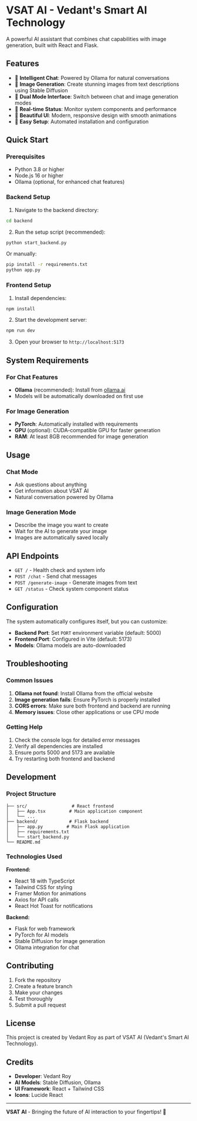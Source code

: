 # VSAT AI - Vedant's Smart AI Technology

A powerful AI assistant that combines chat capabilities with image generation, built with React and Flask.

## Features

- 🤖 **Intelligent Chat**: Powered by Ollama for natural conversations
- 🎨 **Image Generation**: Create stunning images from text descriptions using Stable Diffusion
- 🎯 **Dual Mode Interface**: Switch between chat and image generation modes
- 🚀 **Real-time Status**: Monitor system components and performance
- 💫 **Beautiful UI**: Modern, responsive design with smooth animations
- 🔧 **Easy Setup**: Automated installation and configuration

## Quick Start

### Prerequisites

- Python 3.8 or higher
- Node.js 16 or higher
- Ollama (optional, for enhanced chat features)

### Backend Setup

1. Navigate to the backend directory:
```bash
cd backend
```

2. Run the setup script (recommended):
```bash
python start_backend.py
```

Or manually:
```bash
pip install -r requirements.txt
python app.py
```

### Frontend Setup

1. Install dependencies:
```bash
npm install
```

2. Start the development server:
```bash
npm run dev
```

3. Open your browser to `http://localhost:5173`

## System Requirements

### For Chat Features
- **Ollama** (recommended): Install from [ollama.ai](https://ollama.ai/)
- Models will be automatically downloaded on first use

### For Image Generation
- **PyTorch**: Automatically installed with requirements
- **GPU** (optional): CUDA-compatible GPU for faster generation
- **RAM**: At least 8GB recommended for image generation

## Usage

### Chat Mode
- Ask questions about anything
- Get information about VSAT AI
- Natural conversation powered by Ollama

### Image Generation Mode
- Describe the image you want to create
- Wait for the AI to generate your image
- Images are automatically saved locally

## API Endpoints

- `GET /` - Health check and system info
- `POST /chat` - Send chat messages
- `POST /generate-image` - Generate images from text
- `GET /status` - Check system component status

## Configuration

The system automatically configures itself, but you can customize:

- **Backend Port**: Set `PORT` environment variable (default: 5000)
- **Frontend Port**: Configured in Vite (default: 5173)
- **Models**: Ollama models are auto-downloaded

## Troubleshooting

### Common Issues

1. **Ollama not found**: Install Ollama from the official website
2. **Image generation fails**: Ensure PyTorch is properly installed
3. **CORS errors**: Make sure both frontend and backend are running
4. **Memory issues**: Close other applications or use CPU mode

### Getting Help

1. Check the console logs for detailed error messages
2. Verify all dependencies are installed
3. Ensure ports 5000 and 5173 are available
4. Try restarting both frontend and backend

## Development

### Project Structure
```
├── src/                 # React frontend
│   ├── App.tsx         # Main application component
│   └── ...
├── backend/            # Flask backend
│   ├── app.py         # Main Flask application
│   ├── requirements.txt
│   └── start_backend.py
└── README.md
```

### Technologies Used

**Frontend:**
- React 18 with TypeScript
- Tailwind CSS for styling
- Framer Motion for animations
- Axios for API calls
- React Hot Toast for notifications

**Backend:**
- Flask for web framework
- PyTorch for AI models
- Stable Diffusion for image generation
- Ollama integration for chat

## Contributing

1. Fork the repository
2. Create a feature branch
3. Make your changes
4. Test thoroughly
5. Submit a pull request

## License

This project is created by Vedant Roy as part of VSAT AI (Vedant's Smart AI Technology).

## Credits

- **Developer**: Vedant Roy
- **AI Models**: Stable Diffusion, Ollama
- **UI Framework**: React + Tailwind CSS
- **Icons**: Lucide React

---

**VSAT AI** - Bringing the future of AI interaction to your fingertips! 🚀